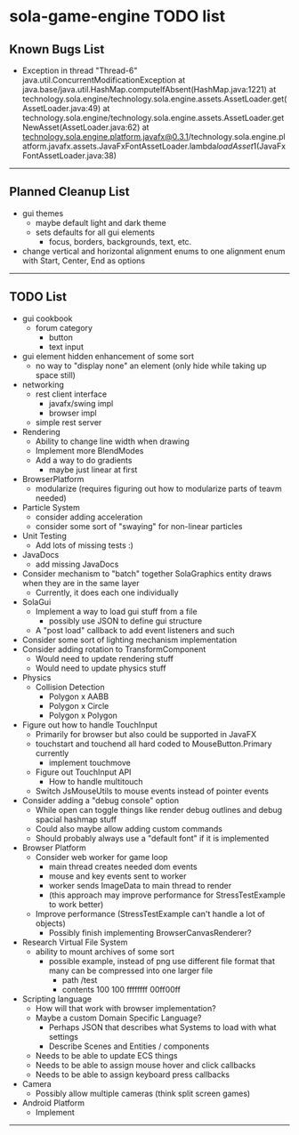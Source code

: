 # sola-game-engine TODO list

## Known Bugs List

* Exception in thread "Thread-6" java.util.ConcurrentModificationException
  at java.base/java.util.HashMap.computeIfAbsent(HashMap.java:1221)
  at technology.sola.engine/technology.sola.engine.assets.AssetLoader.get(AssetLoader.java:49)
  at technology.sola.engine/technology.sola.engine.assets.AssetLoader.getNewAsset(AssetLoader.java:62)
  at technology.sola.engine.platform.javafx@0.3.1/technology.sola.engine.platform.javafx.assets.JavaFxFontAssetLoader.lambda$loadAsset$1(JavaFxFontAssetLoader.java:38)

-----------------------------------------------------------------------------------------------------------------------

## Planned Cleanup List

* gui themes
  * maybe default light and dark theme
  * sets defaults for all gui elements
    * focus, borders, backgrounds, text, etc.
* change vertical and horizontal alignment enums to one alignment enum with Start, Center, End as options

-----------------------------------------------------------------------------------------------------------------------

## TODO List

* gui cookbook
  * forum category
    * button
    * text input
* gui element hidden enhancement of some sort
    * no way to "display none" an element (only hide while taking up space still)
* networking
  * rest client interface
    * javafx/swing impl
    * browser impl
  * simple rest server
* Rendering
  * Ability to change line width when drawing
  * Implement more BlendModes
  * Add a way to do gradients
    * maybe just linear at first
* BrowserPlatform
  * modularize (requires figuring out how to modularize parts of teavm needed)
* Particle System
  * consider adding acceleration
  * consider some sort of "swaying" for non-linear particles
* Unit Testing
  * Add lots of missing tests :)
* JavaDocs
  * add missing JavaDocs
* Consider mechanism to "batch" together SolaGraphics entity draws when they are in the same layer
  * Currently, it does each one individually
* SolaGui
  * Implement a way to load gui stuff from a file
    * possibly use JSON to define gui structure
  * A "post load" callback to add event listeners and such
* Consider some sort of lighting mechanism implementation
* Consider adding rotation to TransformComponent
  * Would need to update rendering stuff
  * Would need to update physics stuff
* Physics
  * Collision Detection
    * Polygon x AABB
    * Polygon x Circle
    * Polygon x Polygon
* Figure out how to handle TouchInput
  * Primarily for browser but also could be supported in JavaFX
  * touchstart and touchend all hard coded to MouseButton.Primary currently
    * implement touchmove
  * Figure out TouchInput API
    * How to handle multitouch
  * Switch JsMouseUtils to mouse events instead of pointer events
* Consider adding a "debug console" option
  * While open can toggle things like render debug outlines and debug spacial hashmap stuff
  * Could also maybe allow adding custom commands
  * Should probably always use a "default font" if it is implemented
* Browser Platform
  * Consider web worker for game loop
    * main thread creates needed dom events
    * mouse and key events sent to worker
    * worker sends ImageData to main thread to render
    * (this approach may improve performance for StressTestExample to work better)
  * Improve performance (StressTestExample can't handle a lot of objects)
    * Possibly finish implementing BrowserCanvasRenderer?
* Research Virtual File System
  * ability to mount archives of some sort
    * possible example, instead of png use different file format that many can be compressed into one larger file
      * path /test
      * contents 100 100 ffffffff 00ff00ff
* Scripting language
  * How will that work with browser implementation?
  * Maybe a custom Domain Specific Language?
    * Perhaps JSON that describes what Systems to load with what settings
    * Describe Scenes and Entities / components
  * Needs to be able to update ECS things
  * Needs to be able to assign mouse hover and click callbacks
  * Needs to be able to assign keyboard press callbacks
* Camera
  * Possibly allow multiple cameras (think split screen games)
* Android Platform
  * Implement

-----------------------------------------------------------------------------------------------------------------------
